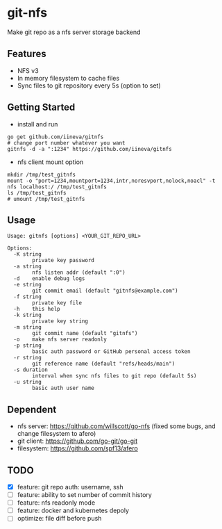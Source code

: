 # git-nfs

Make git repo as a nfs server storage backend

## Features

* NFS v3
* In memory filesystem to cache files
* Sync files to git repository every 5s (option to set)

## Getting Started

* install and run

```shell
go get github.com/iineva/gitnfs
# change port number whatever you want
gitnfs -d -a ":1234" https://github.com/iineva/gitnfs
```

* nfs client mount option

```shell
mkdir /tmp/test_gitnfs
mount -o "port=1234,mountport=1234,intr,noresvport,nolock,noacl" -t nfs localhost:/ /tmp/test_gitnfs
ls /tmp/test_gitnfs
# umount /tmp/test_gitnfs
```

## Usage

```
Usage: gitnfs [options] <YOUR_GIT_REPO_URL>

Options:
  -K string
        private key password
  -a string
        nfs listen addr (default ":0")
  -d    enable debug logs
  -e string
        git commit email (default "gitnfs@example.com")
  -f string
        private key file
  -h    this help
  -k string
        private key string
  -m string
        git commit name (default "gitnfs")
  -o    make nfs server readonly
  -p string
        basic auth password or GitHub personal access token
  -r string
        git reference name (default "refs/heads/main")
  -s duration
        interval when sync nfs files to git repo (default 5s)
  -u string
        basic auth user name
```

## Dependent

* nfs server: <https://github.com/willscott/go-nfs> (fixed some bugs, and change filesystem to afero)
* git client: <https://github.com/go-git/go-git>
* filesystem: <https://github.com/spf13/afero>

## TODO

- [x] feature: git repo auth: username, ssh
- [ ] feature: ability to set number of commit history
- [ ] feature: nfs readonly mode
- [ ] feature: docker and kubernetes depoly
- [ ] optimize: file diff before push
